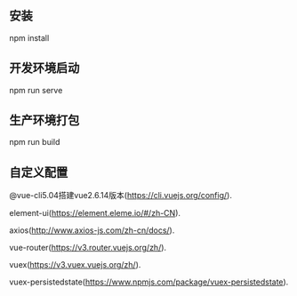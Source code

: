 ## 安装
npm install

## 开发环境启动
npm run serve

## 生产环境打包
npm run build

## 自定义配置
@vue-cli5.04搭建vue2.6.14版本(https://cli.vuejs.org/config/).

element-ui(https://element.eleme.io/#/zh-CN).

axios(http://www.axios-js.com/zh-cn/docs/).

vue-router(https://v3.router.vuejs.org/zh/).

vuex(https://v3.vuex.vuejs.org/zh/).

vuex-persistedstate(https://www.npmjs.com/package/vuex-persistedstate).


